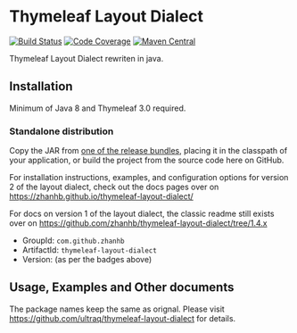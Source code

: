 
Thymeleaf Layout Dialect
========================

[![Build Status](https://github.com/zhanhb/thymeleaf-layout-dialect/actions/workflows/build.yml/badge.svg?event=push&branch=main)](https://github.com/zhanhb/thymeleaf-layout-dialect/actions/workflows/build.yml?query=event%3Apush%20branch%3Amain)
[![Code Coverage](https://codecov.io/gh/zhanhb/thymeleaf-layout-dialect/branch/main/graph/badge.svg)](https://codecov.io/gh/zhanhb/thymeleaf-layout-dialect/branch/main)
[![Maven Central](https://img.shields.io/maven-central/v/com.github.zhanhb/thymeleaf-layout-dialect.svg?maxAge=3600)](https://search.maven.org/#search|ga|1|g%3A%22com.github.zhanhb%22%20AND%20a%3A%22thymeleaf-layout-dialect%22)

Thymeleaf Layout Dialect rewriten in java.

Installation
------------

Minimum of Java 8 and Thymeleaf 3.0 required.

### Standalone distribution
Copy the JAR from [one of the release bundles](https://github.com/zhanhb/thymeleaf-layout-dialect/releases),
placing it in the classpath of your application, or build the project from the
source code here on GitHub.

For installation instructions, examples, and configuration options for version 2
of the layout dialect, check out the docs pages over on https://zhanhb.github.io/thymeleaf-layout-dialect/

For docs on version 1 of the layout dialect, the classic readme still exists
over on https://github.com/zhanhb/thymeleaf-layout-dialect/tree/1.4.x

 - GroupId: `com.github.zhanhb`
 - ArtifactId: `thymeleaf-layout-dialect`
 - Version: (as per the badges above)


Usage, Examples and Other documents
-----
The package names keep the same as orignal.
Please visit https://github.com/ultraq/thymeleaf-layout-dialect for details.
